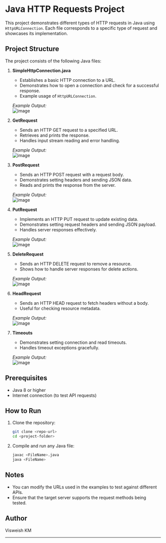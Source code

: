 # Java HTTP Requests Project

This project demonstrates different types of HTTP requests in Java using `HttpURLConnection`. Each file corresponds to a specific type of request and showcases its implementation.

## Project Structure

The project consists of the following Java files:

1. **SimpleHttpConnection.java**  
   - Establishes a basic HTTP connection to a URL.
   - Demonstrates how to open a connection and check for a successful response.
   - Example usage of `HttpURLConnection`.
   
   _Example Output:_  
   ![image](https://github.com/user-attachments/assets/732e90cf-fb4d-41b1-a6c5-059e4c75a311)


2. **GetRequest**  
   - Sends an HTTP GET request to a specified URL.
   - Retrieves and prints the response.
   - Handles input stream reading and error handling.
   
   _Example Output:_  
   ![image](https://github.com/user-attachments/assets/3b15b293-a842-463b-b290-69fd7e9b9c82)


3. **PostRequest**  
   - Sends an HTTP POST request with a request body.
   - Demonstrates setting headers and sending JSON data.
   - Reads and prints the response from the server.
   
   _Example Output:_  
   ![image](https://github.com/user-attachments/assets/456140b0-80de-4206-8a14-4c1afde05390)


4. **PutRequest**  
   - Implements an HTTP PUT request to update existing data.
   - Demonstrates setting request headers and sending JSON payload.
   - Handles server responses effectively.
   
   _Example Output:_  
   ![image](https://github.com/user-attachments/assets/9525b766-bedf-4d74-bd24-2ff72044906e)


5. **DeleteRequest**  
   - Sends an HTTP DELETE request to remove a resource.
   - Shows how to handle server responses for delete actions.
   
   _Example Output:_  
   ![image](https://github.com/user-attachments/assets/b4fcc404-a7f1-435f-aa3f-e40063767d73)


6. **HeadRequest**  
   - Sends an HTTP HEAD request to fetch headers without a body.
   - Useful for checking resource metadata.
   
   _Example Output:_  
   ![image](https://github.com/user-attachments/assets/31b90bbf-16aa-41cb-ab44-26de0faa72ef)


7. **Timeouts**  
   - Demonstrates setting connection and read timeouts.
   - Handles timeout exceptions gracefully.
   
   _Example Output:_  
   ![image](https://github.com/user-attachments/assets/5ef9932b-3f01-4c4f-a1a1-1603910583bb)


## Prerequisites

- Java 8 or higher
- Internet connection (to test API requests)

## How to Run

1. Clone the repository:
   ```sh
   git clone <repo-url>
   cd <project-folder>
   ```
2. Compile and run any Java file:
   ```sh
   javac <FileName>.java
   java <FileName>
   ```

## Notes

- You can modify the URLs used in the examples to test against different APIs.
- Ensure that the target server supports the request methods being tested.

## Author
Visweish KM

---
